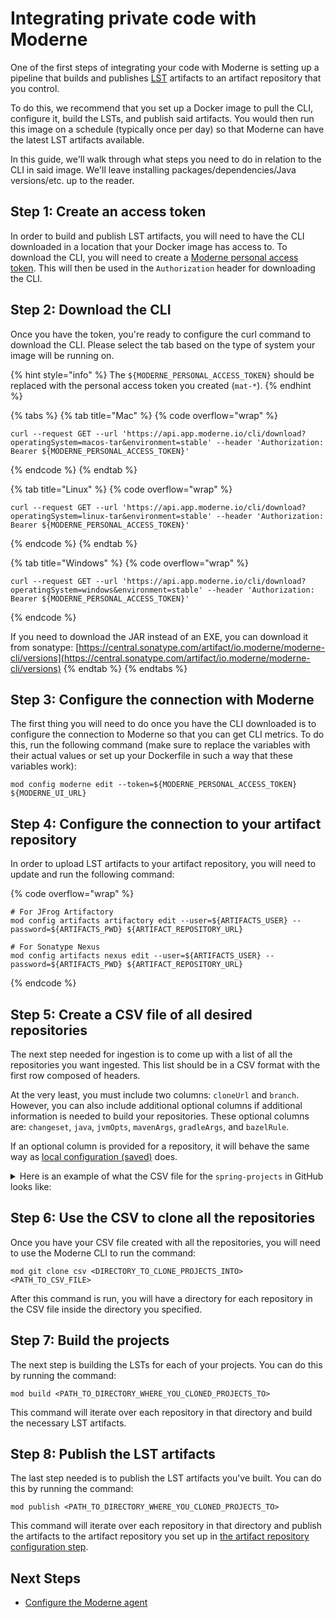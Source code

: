 # Integrating private code with Moderne

One of the first steps of integrating your code with Moderne is setting up a pipeline that builds and publishes [LST](../references/concepts/lossless-semantic-trees.md) artifacts to an artifact repository that you control.

To do this, we recommend that you set up a Docker image to pull the CLI, configure it, build the LSTs, and publish said artifacts. You would then run this image on a schedule (typically once per day) so that Moderne can have the latest LST artifacts available.

In this guide, we'll walk through what steps you need to do in relation to the CLI in said image. We'll leave installing packages/dependencies/Java versions/etc. up to the reader.

## Step 1: Create an access token

In order to build and publish LST artifacts, you will need to have the CLI downloaded in a location that your Docker image has access to. To download the CLI, you will need to create a [Moderne personal access token](/user-documentation/how-to-guides/create-api-access-tokens.md). This will then be used in the `Authorization` header for downloading the CLI.

## Step 2: Download the CLI

Once you have the token, you're ready to configure the curl command to download the CLI. Please select the tab based on the type of system your image will be running on. 

{% hint style="info" %}
The `${MODERNE_PERSONAL_ACCESS_TOKEN}` should be replaced with the personal access token you created (`mat-*`).
{% endhint %}

{% tabs %}
{% tab title="Mac" %}
{% code overflow="wrap" %}
```shell
curl --request GET --url 'https://api.app.moderne.io/cli/download?operatingSystem=macos-tar&environment=stable' --header 'Authorization: Bearer ${MODERNE_PERSONAL_ACCESS_TOKEN}'
```
{% endcode %}
{% endtab %}

{% tab title="Linux" %}
{% code overflow="wrap" %}
```shell
curl --request GET --url 'https://api.app.moderne.io/cli/download?operatingSystem=linux-tar&environment=stable' --header 'Authorization: Bearer ${MODERNE_PERSONAL_ACCESS_TOKEN}'
```
{% endcode %}
{% endtab %}

{% tab title="Windows" %}
{% code overflow="wrap" %}
```shell
curl --request GET --url 'https://api.app.moderne.io/cli/download?operatingSystem=windows&environment=stable' --header 'Authorization: Bearer ${MODERNE_PERSONAL_ACCESS_TOKEN}'
```
{% endcode %}

If you need to download the JAR instead of an EXE, you can download it from sonatype: [https://central.sonatype.com/artifact/io.moderne/moderne-cli/versions](https://central.sonatype.com/artifact/io.moderne/moderne-cli/versions)
{% endtab %}
{% endtabs %}

## Step 3: Configure the connection with Moderne

The first thing you will need to do once you have the CLI downloaded is to configure the connection to Moderne so that you can get CLI metrics. To do this, run the following command (make sure to replace the variables with their actual values or set up your Dockerfile in such a way that these variables work):

```shell
mod config moderne edit --token=${MODERNE_PERSONAL_ACCESS_TOKEN} ${MODERNE_UI_URL}
```

## Step 4: Configure the connection to your artifact repository

In order to upload LST artifacts to your artifact repository, you will need to update and run the following command:

{% code overflow="wrap" %}
```shell
# For JFrog Artifactory
mod config artifacts artifactory edit --user=${ARTIFACTS_USER} --password=${ARTIFACTS_PWD} ${ARTIFACT_REPOSITORY_URL}

# For Sonatype Nexus
mod config artifacts nexus edit --user=${ARTIFACTS_USER} --password=${ARTIFACTS_PWD} ${ARTIFACT_REPOSITORY_URL}
```
{% endcode %}

## Step 5: Create a CSV file of all desired repositories

The next step needed for ingestion is to come up with a list of all the repositories you want ingested. This list should be in a CSV format with the first row composed of headers. 

At the very least, you must include two columns: `cloneUrl` and `branch`. However, you can also include additional optional columns if additional information is needed to build your repositories. These optional columns are: `changeset`, `java`, `jvmOpts`, `mavenArgs`, `gradleArgs`, and `bazelRule`.

If an optional column is provided for a repository, it will behave the same way as [local configuration (saved)](/user-documentation/how-to-guides/layer-config-cli.md#local-configuration-shared) does.

<details>

<summary>Here is an example of what the CSV file for the <code>spring-projects</code> in GitHub looks like:</summary>

```
cloneUrl,branch
git@github.com:spring-projects/spring-rewrite-commons.git,main
git@github.com:spring-projects/spring-session.git,main
git@github.com:spring-projects/spring-boot.git,main
git@github.com:spring-projects/spring-kafka.git,main
git@github.com:spring-projects/sts4.git,main
git@github.com:spring-projects/spring-shell.git,main
git@github.com:spring-projects/spring-data-release.git,main
git@github.com:spring-projects/spring-data-couchbase.git,main
git@github.com:spring-projects/spring-data-relational.git,main
git@github.com:spring-projects/spring-data-rest.git,main
git@github.com:spring-projects/spring-data-mongodb.git,main
git@github.com:spring-projects/spring-data-cassandra.git,main
git@github.com:spring-projects/spring-data-ldap.git,main
git@github.com:spring-projects/spring-data-elasticsearch.git,main
git@github.com:spring-projects/spring-data-redis.git,main
git@github.com:spring-projects/spring-data-bom.git,main
git@github.com:spring-projects/spring-data-keyvalue.git,main
git@github.com:spring-projects/spring-data-build.git,main
git@github.com:spring-projects/spring-data-neo4j.git,main
git@github.com:spring-projects/spring-data-jpa.git,main
git@github.com:spring-projects/spring-data-commons.git,main
git@github.com:spring-projects/spring-ai.git,main
git@github.com:spring-projects/spring-batch.git,main
git@github.com:spring-projects/spring-framework.git,main
git@github.com:spring-projects/spring-ws.git,main
git@github.com:spring-projects/spring-petclinic.git,main
git@github.com:spring-projects/spring-security.git,main
git@github.com:spring-projects/spring-authorization-server.git,main
git@github.com:spring-projects/spring-retry.git,main
git@github.com:spring-projects/spring-ldap.git,main
```

</details>

## Step 6: Use the CSV to clone all the repositories

Once you have your CSV file created with all the repositories, you will need to use the Moderne CLI to run the command:

```shell
mod git clone csv <DIRECTORY_TO_CLONE_PROJECTS_INTO> <PATH_TO_CSV_FILE>
```

After this command is run, you will have a directory for each repository in the CSV file inside the directory you specified.

## Step 7: Build the projects

The next step is building the LSTs for each of your projects. You can do this by running the command:

```shell
mod build <PATH_TO_DIRECTORY_WHERE_YOU_CLONED_PROJECTS_TO>
```

This command will iterate over each repository in that directory and build the necessary LST artifacts.

## Step 8: Publish the LST artifacts

The last step needed is to publish the LST artifacts you've built. You can do this by running the command:

```shell
mod publish <PATH_TO_DIRECTORY_WHERE_YOU_CLONED_PROJECTS_TO>
```

This command will iterate over each repository in that directory and publish the artifacts to the artifact repository you set up in [the artifact repository configuration step](#step-3-configure-the-connection-to-your-artifact-repository).

## Next Steps

* [Configure the Moderne agent](agent-configuration/agent-configuration.md)
